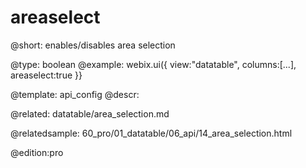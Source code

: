 areaselect
=============

@short:
	enables/disables area selection 

@type: boolean
@example:
webix.ui({
	view:"datatable",
    columns:[...],
    areaselect:true
}}

@template:	api_config
@descr:

@related:
datatable/area_selection.md

@relatedsample:
60_pro/01_datatable/06_api/14_area_selection.html

@edition:pro